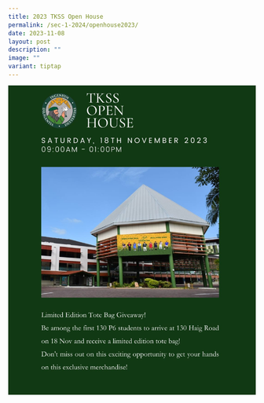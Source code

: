 ```yaml
---
title: 2023 TKSS Open House
permalink: /sec-1-2024/openhouse2023/
date: 2023-11-08
layout: post
description: ""
image: ""
variant: tiptap
---
```

![](/images/tkss%20open%20house%202023.jpeg)
